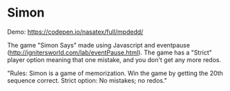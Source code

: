 # Simon

Demo: https://codepen.io/nasatex/full/mpdedd/

The game "Simon Says" made using Javascript and eventpause (http://ignitersworld.com/lab/eventPause.html). The game has a "Strict" player
option meaning that one mistake, and you don't get any more redos. 


"Rules: Simon is a game of memorization. Win the game by getting the 20th sequence correct. 
Strict option: No mistakes; no redos."
